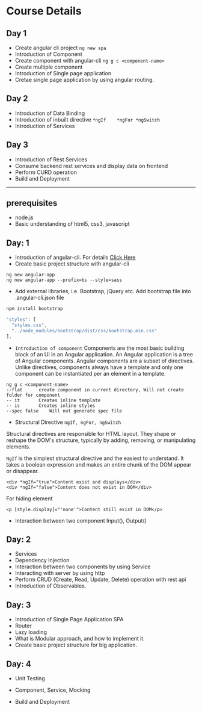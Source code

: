 # Course Details
## Day 1
* Create angular cli project
`ng new spa`
* Introduction of Component
* Create component with angular-cli
`ng g c <component-name>`
* Create multiple component
* Introduction of Single page application
* Cretae single page application by using angular routing.

## Day 2
* Introduction of Data Binding
* Introduction of inbuilt directive
`*ngIf    *ngFor *ngSwitch`
* Introduction of Services

## Day 3
* Introduction of Rest Services
* Consume backend rest services and display data on frontend
* Perform CURD operation
* Build and Deployment
--------------------------
## prerequisites
* node.js
* Basic understanding of html5, css3, javascript
## Day: 1
* Introduction of angular-cli. For details  [Click Here](https://github.com/DineshChopra/AngularNinja/blob/master/cli-help.md)
* Create basic project structure with angular-cli
```
ng new angular-app
ng new angular-app --prefix=bs --style=sass
```
* Add external libraries, i.e. Bootstrap, jQuery etc.
Add bootstrap file into .angular-cli.json file
```javascript
npm install bootstrap

"styles": [
  "styles.css",
  "../node_modules/bootstrap/dist/css/bootstrap.min.css"
],
```
* `Introduction of component`
Components are the most basic building block of an UI in an Angular application. An Angular application is a tree of Angular components. Angular components are a subset of directives. Unlike directives, components always have a template and only one component can be instantiated per an element in a template.
```
ng g c <component-name>
--flat      create component in current directory, Will not create folder for component
-- it       Creates inline template
-- is       Creates inline styles
--spec false    Will not generate spec file
```
* Structural Directive `ngIf, ngFor, ngSwitch`

Structural directives are responsible for HTML layout. They shape or reshape the DOM's structure, typically by adding, removing, or manipulating elements.

`NgIf` is the simplest structural directive and the easiest to understand. It takes a boolean expression and makes an entire chunk of the DOM appear or disappear.
```
<div *ngIf="true">Content exist and displays</div>
<div *ngIf="false">Content does not exist in DOM</div>
```
For hiding element
```
<p [style.display]="'none'">Content still exist in DOM</p>
```
* Interaction between two component Input(), Output()

## Day: 2
* Services
* Dependency Injection
* Interaction between two components by using Service
* Interacting with server by using http
* Perform CRUD (Create, Read, Update, Delete) operation with rest api
* Introduction of Observables.

## Day: 3
* Introduction of Single Page Application SPA
* Router
* Lazy loading
* What is Modular approach, and how to implement it.
* Create basic project structure for big application.

## Day: 4
* Unit Testing
* Component, Service, Mocking

* Build and Deployment